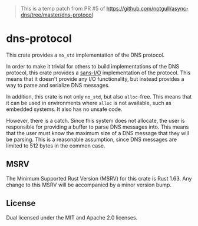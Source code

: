 > This is a temp patch from PR #5 of https://github.com/notgull/async-dns/tree/master/dns-protocol

# dns-protocol

This crate provides a `no_std` implementation of the DNS protocol.

In order to make it trivial for others to build implementations of the DNS protocol, this crate provides a [sans-I/O] implementation of the protocol. This means that it doesn't provide any I/O functionality, but instead provides a way to parse and serialize DNS messages.

In addition, this crate is not only `no_std`, but also `alloc`-free. This means that it can be used in environments where `alloc` is not available, such as embedded systems. It also has no unsafe code.

However, there is a catch. Since this system does not allocate, the user is responsible for providing a buffer to parse DNS messages into. This means that the user must know the maximum size of a DNS message that they will be parsing. This is a reasonable assumption, since DNS messages are limited to 512 bytes in the common case.

[sans-I/O]: https://sans-io.readthedocs.io/en/latest/

## MSRV

The Minimum Supported Rust Version (MSRV) for this crate is Rust 1.63. Any change to this MSRV will be accompanied by a minor version bump.

## License

Dual licensed under the MIT and Apache 2.0 licenses.
